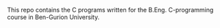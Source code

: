 This repo contains the C programs written for the B.Eng. C-programming course in Ben-Gurion University.
